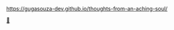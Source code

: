 https://gugasouza-dev.github.io/thoughts-from-an-aching-soul/

[🦋](https://gugasouza-dev.github.io/thoughts-from-an-aching-soul/)
